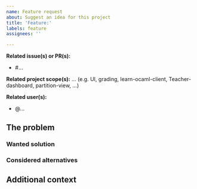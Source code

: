 ```yaml
---
name: Feature request
about: Suggest an idea for this project
title: 'Feature:'
labels: feature
assignees: ''

---
```


<!-- Some optional but useful fields -->

**Related issue(s) or PR(s):**
- #…

**Related project scope(s):** …
(e.g. UI, grading, learn-ocaml-client, Teacher-dashboard, partition-view, …)

**Related user(s):**
- @…

## The problem

<!-- A clear and concise description of what the problem is -->

<!-- e.g. I'm always frustrated when … -->

### Wanted solution

<!-- A clear and concise description of what you want to happen -->

### Considered alternatives

<!-- A clear and concise description of any alternative solutions or features you considered -->

## Additional context

<!-- Add any other useful details or screenshots about the feature request here -->
